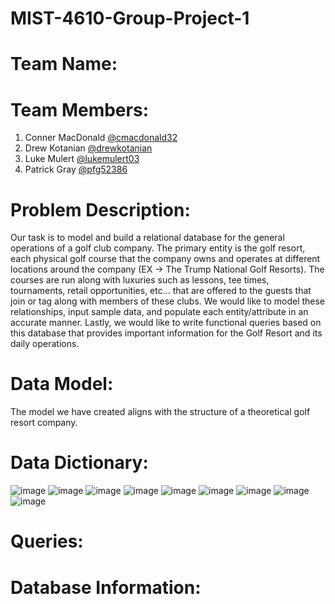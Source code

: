 # MIST-4610-Group-Project-1

# Team Name:

# Team Members:
1. Conner MacDonald [@cmacdonald32](https://github.com/cmacdonald32)
2. Drew Kotanian [@drewkotanian](https://github.com/drewkotanian)
3. Luke Mulert [@lukemulert03](https://github.com/lukemulert03)
4. Patrick Gray [@pfg52386](https://github.com/pfg52386)

# Problem Description:
Our task is to model and build a relational database for the general operations of a golf club company. The primary entity is the golf resort, each physical golf course that the company owns and operates at different locations around the company (EX -> The Trump National Golf Resorts). The courses are run along with luxuries such as lessons, tee times, tournaments, retail opportunities, etc... that are offered to the guests that join or tag along with members of these clubs. We would like to model these relationships, input sample data, and populate each entity/attribute in an accurate manner. Lastly, we would like to write functional queries based on this database that provides important information for the Golf Resort and its daily operations.

# Data Model:
The model we have created aligns with the structure of a theoretical golf resort company. 

# Data Dictionary: 
![image](https://github.com/cmacdonald32/MIST-4610-Group-Project-1/assets/148248175/c7ea8dad-ec9e-4396-aae7-e19cc4b70c5e)
![image](https://github.com/cmacdonald32/MIST-4610-Group-Project-1/assets/148248175/3e9f85e1-6d35-4b52-9e19-f950def5694f)
![image](https://github.com/cmacdonald32/MIST-4610-Group-Project-1/assets/148248175/8e36d734-235b-4bb5-b6ea-1bfe56b3345b)
![image](https://github.com/cmacdonald32/MIST-4610-Group-Project-1/assets/148248175/26eeec00-3bee-432a-9b98-bf0d2c6f6e27)
![image](https://github.com/cmacdonald32/MIST-4610-Group-Project-1/assets/148248175/4e081de4-ae9f-4826-a04a-fd0c2e8fad12)
![image](https://github.com/cmacdonald32/MIST-4610-Group-Project-1/assets/148248175/39e6f3e8-fb88-4d19-a9c0-4b4fcd7aeaec)
![image](https://github.com/cmacdonald32/MIST-4610-Group-Project-1/assets/148248175/f0d046aa-f435-4965-bc71-7b9f78d290fb)
![image](https://github.com/cmacdonald32/MIST-4610-Group-Project-1/assets/148248175/ee6a449a-729d-45ca-b610-cd444672e587)
![image](https://github.com/cmacdonald32/MIST-4610-Group-Project-1/assets/148248175/ae45b0d9-4a46-490e-8234-0a1997e04c8e)




# Queries:

# Database Information:

